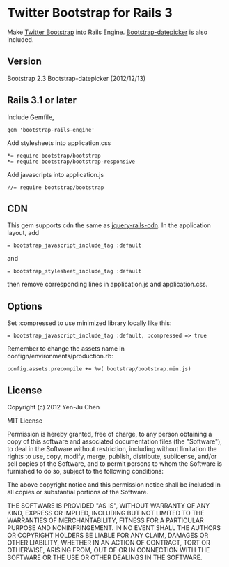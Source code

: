 # Twitter Bootstrap for Rails 3
Make [Twitter Bootstrap](http://twitter.github.com/bootstrap) into Rails Engine. [Bootstrap-datepicker](https://github.com/eternicode/bootstrap-datepicker) is also included.

## Version
Bootstrap 2.3
Bootstrap-datepicker (2012/12/13)

## Rails 3.1 or later
Include Gemfile,

    gem 'bootstrap-rails-engine'

Add stylesheets into application.css

    *= require bootstrap/bootstrap
    *= require bootstrap/bootstrap-responsive

Add javascripts into application.js

    //= require bootstrap/bootstrap

## CDN

This gem supports cdn the same as [jquery-rails-cdn](https://github.com/yjchen/jquery-rails-cdn). In the application layout, add

    = bootstrap_javascript_include_tag :default

and 

    = bootstrap_stylesheet_include_tag :default

then remove corresponding lines in application.js and application.css.

## Options

Set :compressed to use minimized library locally like this:

    = bootstrap_javascript_include_tag :default, :compressed => true

Remember to change the assets name in confign/environments/production.rb:

    config.assets.precompile += %w( bootstrap/bootstrap.min.js)

## License

Copyright (c) 2012 Yen-Ju Chen

MIT License

Permission is hereby granted, free of charge, to any person obtaining
a copy of this software and associated documentation files (the
"Software"), to deal in the Software without restriction, including
without limitation the rights to use, copy, modify, merge, publish,
distribute, sublicense, and/or sell copies of the Software, and to
permit persons to whom the Software is furnished to do so, subject to
the following conditions:

The above copyright notice and this permission notice shall be
included in all copies or substantial portions of the Software.

THE SOFTWARE IS PROVIDED "AS IS", WITHOUT WARRANTY OF ANY KIND,
EXPRESS OR IMPLIED, INCLUDING BUT NOT LIMITED TO THE WARRANTIES OF
MERCHANTABILITY, FITNESS FOR A PARTICULAR PURPOSE AND
NONINFRINGEMENT. IN NO EVENT SHALL THE AUTHORS OR COPYRIGHT HOLDERS BE
LIABLE FOR ANY CLAIM, DAMAGES OR OTHER LIABILITY, WHETHER IN AN ACTION
OF CONTRACT, TORT OR OTHERWISE, ARISING FROM, OUT OF OR IN CONNECTION
WITH THE SOFTWARE OR THE USE OR OTHER DEALINGS IN THE SOFTWARE.
